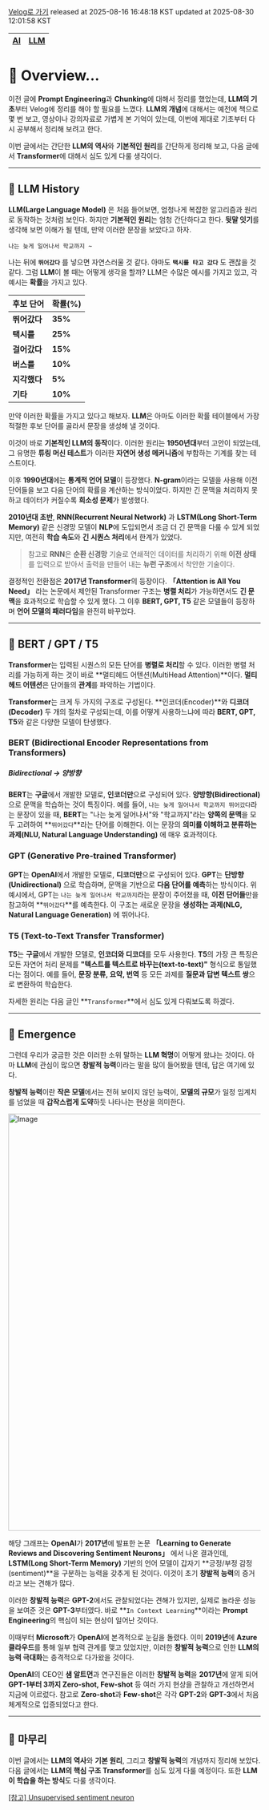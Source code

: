 [Velog로 가기](https://velog.io/@choi-hyk/LLM-Overview)
released at 2025-08-16 16:48:18 KST
updated at 2025-08-30 12:01:58 KST

|[AI](https://velog.io/tags/AI)|[LLM](https://velog.io/tags/LLM)|
|----|----|

# 📖 Overview...

이전 글에 **Prompt Engineering**과 **Chunking**에 대해서 정리를 했었는데, **LLM의 기초**부터 Velog에 정리를 해야 할 필요를 느꼈다. **LLM의 개념**에 대해서는 예전에 책으로 몇 번 보고, 영상이나 강의자료로 가볍게 본 기억이 있는데, 이번에 제대로 기초부터 다시 공부해서 정리해 보려고 한다.

이번 글에서는 간단한 **LLM의 역사**와 **기본적인 원리**를 간단하게 정리해 보고, 다음 글에서 **Transformer**에 대해서 심도 있게 다룰 생각이다.

---

## 📜 LLM History

**LLM(Large Language Model)** 은 처음 들어보면, 엄청나게 복잡한 알고리즘과 원리로 동작하는 것처럼 보인다. 하지만 **기본적인 원리**는 엄청 간단하다고 한다. **뒷말 잇기**를 생각해 보면 이해가 될 텐데, 만약 이러한 문장을 보았다고 하자.

`나는 늦게 일어나서 학교까지 ~`

나는 뒤에 **`뛰어갔다`** 를 넣으면 자연스러울 것 같다. 아마도 **`택시를 타고 갔다`** 도 괜찮을 것 같다. 그럼 **LLM**이 볼 때는 어떻게 생각을 할까? LLM은 수많은 예시를 가지고 있고, 각 예시는 **확률**을 가지고 있다.

| 후보 단어    | 확률(%)   |
| -------- | ------- |
| **뛰어갔다** | **35%** |
| **택시를**  | **25%** |
| **걸어갔다** | **15%** |
| **버스를**  | **10%** |
| **지각했다** | **5%**  |
| **기타**   | **10%** |

만약 이러한 확률을 가지고 있다고 해보자. **LLM**은 아마도 이러한 확률 테이블에서 가장 적절한 후보 단어를 골라서 문장을 생성해 낼 것이다.

이것이 바로 **기본적인 LLM의 동작**이다. 이러한 원리는 **1950년대**부터 고안이 되었는데, 그 유명한 **튜링 머신 테스트**가 이러한 **자연어 생성 메커니즘**에 부합하는 기계를 찾는 테스트이다.

이후 **1990년대**에는 **통계적 언어 모델**이 등장했다. **N-gram**이라는 모델을 사용해 이전 단어들을 보고 다음 단어의 확률을 계산하는 방식이었다. 하지만 긴 문맥을 처리하지 못하고 데이터가 커질수록 **희소성 문제**가 발생했다.

**2010년대 초반**, **RNN(Recurrent Neural Network)** 과 **LSTM(Long Short-Term Memory)** 같은 신경망 모델이 **NLP**에 도입되면서 조금 더 긴 문맥을 다룰 수 있게 되었지만, 여전히 **학습 속도**와 **긴 시퀀스 처리**에서 한계가 있었다.

> 참고로 **RNN**은 **순환 신경망** 기술로 연쇄적인 데이터를 처리하기 위해 **이전 상태**를 입력으로 받아서 출력을 만들어 내는 **뉴런 구조**에서 착안한 기술이다.

결정적인 전환점은 **2017년 Transformer**의 등장이다. **「Attention is All You Need」** 라는 논문에서 제안된 Transformer 구조는 **병렬 처리**가 가능하면서도 **긴 문맥**을 효과적으로 학습할 수 있게 했다. 그 이후 **BERT, GPT, T5** 같은 모델들이 등장하며 **언어 모델의 패러다임**을 완전히 바꾸었다.

---

## 🤖 BERT / GPT / T5

**Transformer**는 입력된 시퀀스의 모든 단어를 **병렬로 처리**할 수 있다. 이러한 병렬 처리를 가능하게 하는 것이 바로 **멀티헤드 어텐션(MultiHead Attention)**이다. **멀티헤드 어텐션**은 단어들의 **관계**를 파악하는 기법이다.

**Transformer**는 크게 두 가지의 구조로 구성된다. **인코더(Encoder)**와 **디코더(Decoder)** 두 개의 절차로 구성되는데, 이를 어떻게 사용하느냐에 따라 **BERT, GPT, T5**와 같은 다양한 모델이 탄생했다.

### BERT (Bidirectional Encoder Representations from Transformers)

##### Bidirectional → 양방향

**BERT**는 **구글**에서 개발한 모델로, **인코더만**으로 구성되어 있다. **양방향(Bidirectional)** 으로 문맥을 학습하는 것이 특징이다. 예를 들어, `나는 늦게 일어나서 학교까지 뛰어갔다`라는 문장이 있을 때, **BERT**는 "나는 늦게 일어나서"와 "학교까지"라는 **양쪽의 문맥**을 모두 고려하여 **`뛰어갔다`**라는 단어를 이해한다. 이는 문장의 **의미를 이해하고 분류하는 과제(NLU, Natural Language Understanding)** 에 매우 효과적이다.

### GPT (Generative Pre-trained Transformer)

**GPT**는 **OpenAI**에서 개발한 모델로, **디코더만**으로 구성되어 있다. **GPT**는 **단방향(Unidirectional)** 으로 학습하며, 문맥을 기반으로 **다음 단어를 예측**하는 방식이다. 위 예시에서, GPT는 `나는 늦게 일어나서 학교까지`라는 문장이 주어졌을 때, **이전 단어들**만을 참고하여 \*\*`뛰어갔다`\*\*를 예측한다. 이 구조는 새로운 문장을 **생성하는 과제(NLG, Natural Language Generation)** 에 뛰어나다.

### T5 (Text-to-Text Transfer Transformer)

**T5**는 **구글**에서 개발한 모델로, **인코더와 디코더**를 모두 사용한다. **T5**의 가장 큰 특징은 모든 자연어 처리 문제를 **"텍스트를 텍스트로 바꾸는(text-to-text)"** 형식으로 통일했다는 점이다. 예를 들어, **문장 분류, 요약, 번역** 등 모든 과제를 **질문과 답변 텍스트 쌍**으로 변환하여 학습한다.

자세한 원리는 다음 글인 **`Transformer`**에서 심도 있게 다뤄보도록 하겠다.

---

## 🌟 Emergence

그런데 우리가 궁금한 것은 이러한 소위 말하는 **LLM 혁명**이 어떻게 왔냐는 것이다. 아마 **LLM**에 관심이 많으면 **창발적 능력**이라는 말을 많이 들어봤을 텐데, 답은 여기에 있다.

**창발적 능력**이란 **작은 모델**에서는 전혀 보이지 않던 능력이, **모델의 규모**가 일정 임계치를 넘었을 때 **갑작스럽게 도약**하듯 나타나는 현상을 의미한다.

<img width="1129" height="833" alt="Image" src="https://github.com/user-attachments/assets/0f419745-167a-4a72-ad47-a56d8ed5341b" />  

해당 그래프는 **OpenAI**가 **2017년**에 발표한 논문 **「Learning to Generate Reviews and Discovering Sentiment Neurons」** 에서 나온 결과인데, **LSTM(Long Short-Term Memory)** 기반의 언어 모델이 갑자기 **긍정/부정 감정(sentiment)**을 구분하는 능력을 갖추게 된 것이다. 이것이 초기 **창발적 능력**의 증거라고 보는 견해가 많다.

이러한 **창발적 능력**은 **GPT-2**에서도 관찰되었다는 견해가 있지만, 실제로 놀라운 성능을 보여준 것은 **GPT-3**부터였다. 바로 **`In Context Learning`**이라는 **Prompt Engineering**의 핵심이 되는 현상이 일어난 것이다.

이때부터 **Microsoft**가 **OpenAI**에 본격적으로 눈길을 돌렸다. 이미 **2019년**에 **Azure 클라우드**를 통해 일부 협력 관계를 맺고 있었지만, 이러한 **창발적 능력**으로 인한 **LLM의 능력 극대화**는 충격적으로 다가왔을 것이다.

**OpenAI**의 CEO인 **샘 알트먼**과 연구진들은 이러한 **창발적 능력**을 **2017년**에 알게 되어 **GPT-1부터 3까지 Zero-shot, Few-shot** 등 여러 가지 현상을 관찰하고 개선하면서 지금에 이르렀다. 참고로 **Zero-shot**과 **Few-shot**은 각각 **GPT-2**와 **GPT-3**에서 처음 체계적으로 입증되었다고 한다.

---

## 📌 마무리
이번 글에서는 **LLM의 역사**와 **기본 원리**, 그리고 **창발적 능력**의 개념까지 정리해 보았다. 다음 글에서는 **LLM의 핵심 구조 Transformer**를 심도 있게 다룰 예정이다. 또한 **LLM이 학습을 하는 방식**도 다룰 생각이다.

[[참고] Unsupervised sentiment neuron](https://openai.com/index/unsupervised-sentiment-neuron/)
